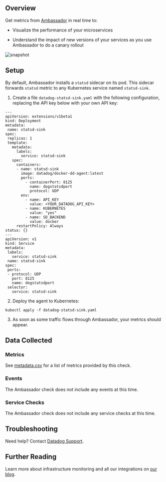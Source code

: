 ## Overview

Get metrics from [Ambassador](https://www.getambassador.io) in real time to:

* Visualize the performance of your microservices

* Understand the impact of new versions of your services as you use Ambassador to do a canary rollout

![snapshot](https://raw.githubusercontent.com/DataDog/integrations-extras/master/ambassador/images/upstream-req-time.png)

## Setup

By default, Ambassador installs a `statsd` sidecar on its pod. This sidecar forwards `statsd` metric to any Kubernetes service named `statsd-sink`.

1. Create a file `datadog-statsd-sink.yaml` with the following configuration, replacing the API key below with your own API key:

```
---
apiVersion: extensions/v1beta1
kind: Deployment
metadata:
 name: statsd-sink
spec:
 replicas: 1
 template:
   metadata:
     labels:
       service: statsd-sink
   spec:
     containers:
     - name: statsd-sink
       image: datadog/docker-dd-agent:latest
       ports:
         - containerPort: 8125
           name: dogstatsdport
           protocol: UDP
       env:
         - name: API_KEY
           value: <YOUR_DATADOG_API_KEY>
         - name: KUBERNETES
           value: "yes"
         - name: SD_BACKEND
           value: docker
     restartPolicy: Always
status: {}
---
apiVersion: v1
kind: Service
metadata:
 labels:
   service: statsd-sink
 name: statsd-sink
spec:
 ports:
 - protocol: UDP
   port: 8125
   name: dogstatsdport
 selector:
   service: statsd-sink
```

2. Deploy the agent to Kubernetes:

```
kubectl apply -f datadog-statsd-sink.yaml
```

3. As soon as some traffic flows through Ambassador, your metrics should appear.

## Data Collected

### Metrics

See [metadata.csv](https://github.com/DataDog/integrations-extras/blob/master/ambassador/metadata.csv) for a list of metrics provided by this check.

### Events

The Ambassador check does not include any events at this time.

### Service Checks

The Ambassador check does not include any service checks at this time.

## Troubleshooting
Need help? Contact [Datadog Support](http://docs.datadoghq.com/help/).

## Further Reading

Learn more about infrastructure monitoring and all our integrations on [our blog](https://www.datadoghq.com/blog/).


[1]: https://www.getambassador.io
[2]: https://raw.githubusercontent.com/DataDog/integrations-extras/master/ambassador/images/upstream-req-time.png
[3]: https://github.com/DataDog/integrations-extras/blob/master/ambassador/metadata.csv
[4]: http://docs.datadoghq.com/help/
[5]: https://www.datadoghq.com/blog/
